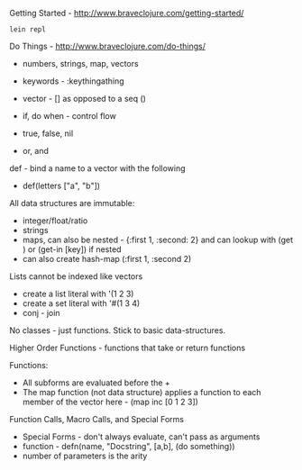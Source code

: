 Getting Started - http://www.braveclojure.com/getting-started/

    lein repl

Do Things - http://www.braveclojure.com/do-things/

* numbers, strings, map, vectors
* keywords - :keythingathing
* vector - [] as opposed to a seq ()

* if, do when - control flow
* true, false, nil
* or, and

def - bind a name to a vector with the following
* def(letters ["a", "b"])

All data structures are immutable:
* integer/float/ratio
* strings
* maps, can also be nested - {:first 1, :second: 2} and can lookup with (get <mapname> <key>) or (get-in <mapname> [key]) if nested
* can also create hash-map (:first 1, :second 2)

Lists cannot be indexed like vectors
* create a list literal with '(1 2 3)
* create a set literal with '#(1 3 4)
* conj - join

No classes - just functions.  Stick to basic data-structures.

Higher Order Functions - functions that take or return functions

Functions: 
* All subforms are evaluated before the +
* The map function (not data structure) applies a function to each member of the vector here - (map inc [0 1 2 3])

Function Calls, Macro Calls, and Special Forms
* Special Forms - don't always evaluate, can't pass as arguments
* function - defn(name, "Docstring", [a,b], (do something))
* number of parameters is the arity
